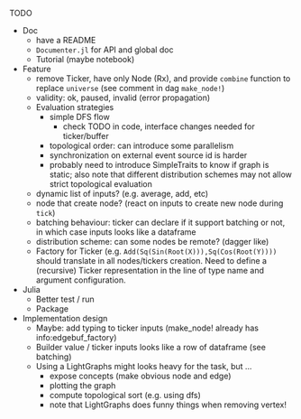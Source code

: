 
TODO
- Doc
  - have a README
  - `Documenter.jl` for API and global doc
  - Tutorial (maybe notebook)
- Feature
  - remove Ticker, have only Node (Rx), and provide `combine` function to
    replace `universe` (see comment in dag `make_node!`)
  - validity: ok, paused, invalid (error propagation)
  - Evaluation strategies
    - simple DFS flow
      - check TODO in code, interface changes needed for ticker/buffer
    - topological order: can introduce some parallelism
    - synchronization on external event source id is harder
    - probably need to introduce SimpleTraits to know if graph is static;
      also note that different distribution schemes may not allow strict
      topological evaluation
  - dynamic list of inputs? (e.g. average, add, etc)
  - node that create node? (react on inputs to create new node during `tick`)
  - batching behaviour: ticker can declare if it support batching or not, in
    which case inputs looks like a dataframe
  - distribution scheme: can some nodes be remote? (dagger like)
  - Factory for Ticker (e.g. `Add(Sq(Sin(Root(X))),Sq(Cos(Root(Y))))` should
    translate in all nodes/tickers creation. Need to define a (recursive) Ticker
    representation in the line of type name and argument configuration.
- Julia
  - Better test / run
  - Package
- Implementation design
  - Maybe: add typing to ticker inputs (make_node! already has info:edgebuf_factory)
  - Builder value / ticker inputs looks like a row of dataframe (see batching)
  - Using a LightGraphs might looks heavy for the task, but ...
    - expose concepts (make obvious node and edge)
    - plotting the graph
    - compute topological sort (e.g. using dfs)
    - note that LightGraphs does funny things when removing vertex!
